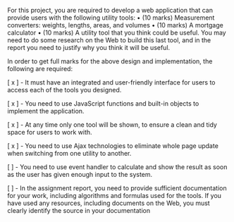 For this project, you are required to develop a web application that can provide users with the following utility tools:
• (10 marks) Measurement converters: weights, lengths, areas, and volumes
• (10 marks) A mortgage calculator
• (10 marks) A utility tool that you think could be useful. You may need to do some research on the Web to build this last tool, and in the report you need to justify why you think it will be useful.

In order to get full marks for the above design and implementation, the following are required:

[ x ] - It must have an integrated and user-friendly interface for users to access each of the tools you designed.

[ x ] - You need to use JavaScript functions and built-in objects to implement the application.

[ x ] - At any time only one tool will be shown, to ensure a clean and tidy space for users to work with.

[ x ] - You need to use Ajax technologies to eliminate whole page update when switching from one utility to another.

[  ] - You need to use event handler to calculate and show the result as soon as the user has given enough input to the system.

[ ] - In the assignment report, you need to provide sufficient documentation for your work, including algorithms and formulas used for the tools. If you have used any resources, including documents on the Web, you must clearly identify the source in your documentation